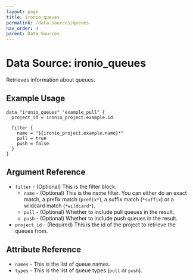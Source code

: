 ```yaml
---
layout: page
title: ironio_queues
permalink: /data-sources/queues
nav_order: 4
parent: Data Sources
---
```


# Data Source: ironio_queues

Retrieves information about queues.

## Example Usage

```
data "ironio_queues" "example_pull" {
  project_id = ironio_project.example.id

  filter {
    name = "${ironio_project.example.name}*"
    pull = true
    push = false
  }
}
```

## Argument Reference

* `filter` - (Optional) This is the filter block.
    * `name` - (Optional) This is the name filter. You can either do an exact match, a prefix match (`prefix*`), a suffix match (`*suffix`) or a wildcard match (`*wildcard*`).
    * `pull` - (Optional) Whether to include pull queues in the result.
    * `push` - (Optional) Whether to include push queues in the result.
* `project_id` - (Required) This is the id of the project to retrieve the queues from.

## Attribute Reference

* `names` - This is the list of queue names.
* `types` - This is the list of queue types (`pull` or `push`).
